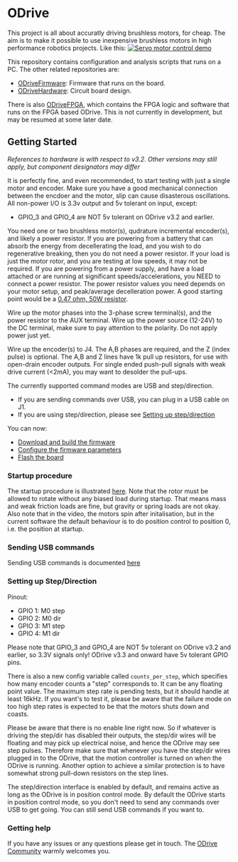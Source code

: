 # ODrive
This project is all about accuratly driving brushless motors, for cheap. The aim is to make it possible to use inexpensive brushless motors in high performance robotics projects.
Like this:
[![Servo motor control demo](https://j.gifs.com/lYx7k6.gif)](https://www.youtube.com/watch?v=WT4E5nb3KtY)

This repository contains configuration and analysis scripts that runs on a PC. The other related repositories are:
* [ODriveFirmware](https://github.com/madcowswe/ODriveFirmware): Firmware that runs on the board.
* [ODriveHardware](https://github.com/madcowswe/ODriveHardware): Circuit board design.

There is also [ODriveFPGA](https://github.com/madcowswe/ODriveFPGA), which contains the FPGA logic and software that runs on the FPGA based ODrive. This is not currently in development, but may be resumed at some later date.

## Getting Started
*References to hardware is with respect to v3.2. Other versions may still apply, but component designators may differ*

It is perfectly fine, and even recommended, to start testing with just a single motor and encoder.
Make sure you have a good mechanical connection between the encdoer and the motor, slip can cause disasterous oscillations.
All non-power I/O is 3.3v output and 5v tolerant on input, except:

* GPIO_3 and GPIO_4 are NOT 5v tolerant on ODrive v3.2 and earlier.

You need one or two brushless motor(s), qudrature incremental encoder(s), and likely a power resistor.
If you are powering from a battery that can absorb the energy from decellerating the load, and you wish to do regenerative breaking, then you do not need a power resistor. If your load is just the motor rotor, and you are testing at low speeds, it may not be required. If you are powering from a power supply, and have a load attached or are running at significant speeds/accelerations, you NEED to connect a power resistor.
The power resistor values you need depends on your motor setup, and peak/average decelleration power. A good starting point would be a [0.47 ohm, 50W resistor](https://www.digikey.com/product-detail/en/te-connectivity-passive-product/HSA50R47J/A102181-ND/2056131).

Wire up the motor phases into the 3-phase screw terminal(s), and the power resistor to the AUX terminal. Wire up the power source (12-24V) to the DC terminal, make sure to pay attention to the polarity. Do not apply power just yet.

Wire up the encoder(s) to J4. The A,B phases are required, and the Z (index pulse) is optional. The A,B and Z lines have 1k pull up resistors, for use with open-drain encoder outputs. For single ended push-pull signals with weak drive current (\<2mA), you may want to desolder the pull-ups.

The currently supported command modes are USB and step/direction.
* If you are sending commands over USB, you can plug in a USB cable on J1.
* If you are using step/direction, please see [Setting up step/direction](#setting-up-stepdirection)

You can now:
* [Download and build the firmware](https://github.com/madcowswe/ODriveFirmware)
* [Configure the firmware parameters](https://github.com/madcowswe/ODriveFirmware#configuring-parameters)
* [Flash the board](https://github.com/madcowswe/ODriveFirmware#flashing-the-firmware)

### Startup procedure
The startup procedure is illustrated [here](https://www.youtube.com/watch?v=VCX1bA2xnuY). Note that the rotor must be allowed to rotate without any biased load during startup. That means mass and weak friction loads are fine, but gravity or spring loads are not okay. Also note that in the video, the motors spin after initalisation, but in the current software the default behaviour is to do position control to position 0, i.e. the position at startup.

### Sending USB commands
Sending USB commands is documented [here](https://github.com/madcowswe/ODriveFirmware#communicating-over-usb)

### Setting up Step/Direction
Pinout:
* GPIO 1: M0 step
* GPIO 2: M0 dir
* GPIO 3: M1 step
* GPIO 4: M1 dir

Please note that GPIO_3 and GPIO_4 are NOT 5v tolerant on ODrive v3.2 and earlier, so 3.3V signals only!
ODrive v3.3 and onward have 5v tolerant GPIO pins.

There is also a new config variable called `counts_per_step`, which specifies how many encoder counts a "step" corresponds to. It can be any floating point value.
The maximum step rate is pending tests, but it should handle at least 16kHz. If you want's to test it, please be aware that the failure mode on too high step rates is expected to be that the motors shuts down and coasts.

Please be aware that there is no enable line right now. So if whatever is driving the step/dir has disabled their outputs, the step/dir wires will be floating and may pick up electrical noise, and hence the ODrive may see step pulses.
Therefore make sure that whenever you have the step/dir wires plugged in to the ODrive, that the motion controller is turned on when the ODrive is running.
Another option to achieve a similar protection is to have somewhat strong pull-down resistors on the step lines.

The step/direction interface is enabled by default, and remains active as long as the ODrive is in position control mode. By default the ODrive starts in position control mode, so you don't need to send any commands over USB to get going. You can still send USB commands if you want to.

### Getting help
If you have any issues or any questions please get in touch. The [ODrive Community](https://discourse.odriverobotics.com/) warmly welcomes you.
